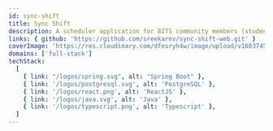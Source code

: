 ```yaml
---
id: sync-shift
title: Sync Shift
description: A scheduler application for BITS community members (student and staff) based on their availability. Members can register as staff/student roles using their BITS email ID. Members can even book facilities like labs etc. The application is built using ReactJS, SpringBoot and PostgreSQL. This is a team project built for the OOP course.
links: { github: 'https://github.com/sreekarnv/sync-shift-web.git' }
coverImage: 'https://res.cloudinary.com/dfesryh4w/image/upload/v1683745855/portfolio/projects/sync-shift_ggs79f.webp'
domains: ['full-stack']
techStack:
  [
    { link: "/logos/spring.svg", alt: "Spring Boot" },
    { link: '/logos/postgresql.svg', alt: 'PostgreSQL' },
    { link: '/logos/react.png', alt: 'ReactJS' },
    { link: '/logos/java.svg', alt: 'Java' },
    { link: '/logos/typescript.png', alt: 'Typescript' },
  ]
---
```

